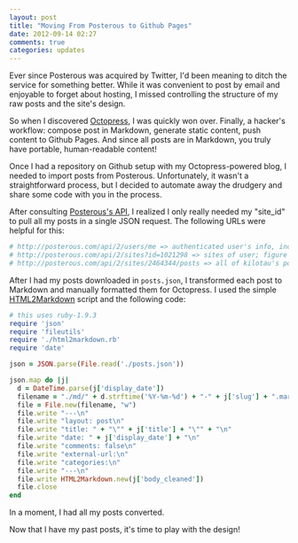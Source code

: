 ```yaml
---
layout: post
title: "Moving From Posterous to Github Pages"
date: 2012-09-14 02:27
comments: true
categories: updates
---
```


Ever since Posterous was acquired by Twitter, I'd been meaning to ditch the service for something better. While it was convenient to post by email and enjoyable to forget about hosting, I missed controlling the structure of my raw posts and the site's design.

So when I discovered [Octopress](http://octopress.org), I was quickly won over. Finally, a hacker's workflow: compose post in Markdown, generate static content, push content to Github Pages. And since all posts are in Markdown, you truly have portable, human-readable content!

Once I had a repository on Github setup with my Octopress-powered blog, I needed to import posts from Posterous. Unfortunately, it wasn't a straightforward process, but I decided to automate away the drudgery and share some code with you in the process.

After consulting [Posterous's API](http://posterous.com/api), I realized I only really needed my "site_id" to pull all my posts in a single JSON request. The following URLs were helpful for this:

```ruby
# http://posterous.com/api/2/users/me => authenticated user's info, including ID
# http://posterous.com/api/2/sites?id=1021298 => sites of user; figure out site_id
# http://posterous.com/api/2/sites/2464344/posts => all of kilotau's posts in JSON; using site_id
```

After I had my posts downloaded in `posts.json`, I transformed each post to Markdown and manually formatted them for Octopress. I used the simple [HTML2Markdown](https://github.com/singpolyma/HTML2Markdown) script and the following code:

```ruby
# this uses ruby-1.9.3
require 'json'
require 'fileutils'
require './html2markdown.rb'
require 'date'

json = JSON.parse(File.read('./posts.json'))

json.map do |j|
  d = DateTime.parse(j['display_date'])
  filename = "./md/" + d.strftime('%Y-%m-%d') + "-" + j['slug'] + ".markdown"
  file = File.new(filename, "w")
  file.write "---\n"
  file.write "layout: post\n"
  file.write "title: " + "\"" + j['title'] + "\"" + "\n"
  file.write "date: " + j['display_date'] + "\n"
  file.write "comments: false\n"
  file.write "external-url:\n"
  file.write "categories:\n"
  file.write "---\n"
  file.write HTML2Markdown.new(j['body_cleaned'])
  file.close
end
```

In a moment, I had all my posts converted.

Now that I have my past posts, it's time to play with the design!
